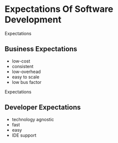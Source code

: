 <!-- .slide: class="center" -->
# Expectations Of Software Development


<!-- .slide: class="dark" -->
<div class="label light">Expectations</div>

## Business Expectations

* low-cost
* consistent
* low-overhead
* easy to scale
* low bus factor


<!-- .slide: class="dark" -->
<div class="label">Expectations</div>

## Developer Expectations

* technology agnostic
* fast
* easy
* IDE support

